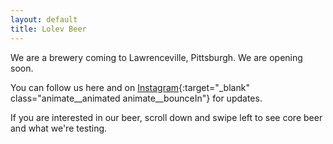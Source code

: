 ```yaml
---
layout: default
title: Lolev Beer
---
```

We are a brewery coming to Lawrenceville, Pittsburgh. We are opening soon.  

You can follow us here and on [Instagram](https://instagram.com/lolevbeer){:target="_blank" class="animate__animated animate__bounceIn"} for updates.  

If you are interested in our beer, scroll down and swipe left to see core beer and what we're testing.  
